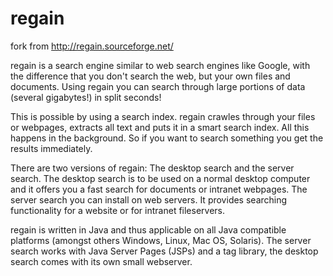 # regain
fork from http://regain.sourceforge.net/

regain is a search engine similar to web search engines like Google, with the difference that you don't search the web, but your own files and documents. Using regain you can search through large portions of data (several gigabytes!) in split seconds!

This is possible by using a search index. regain crawles through your files or webpages, extracts all text and puts it in a smart search index. All this happens in the background. So if you want to search something you get the results immediately.

There are two versions of regain: The desktop search and the server search. The desktop search is to be used on a normal desktop computer and it offers you a fast search for documents or intranet webpages. The server search you can install on web servers. It provides searching functionality for a website or for intranet fileservers.

regain is written in Java and thus applicable on all Java compatible platforms (amongst others Windows, Linux, Mac OS, Solaris). The server search works with Java Server Pages (JSPs) and a tag library, the desktop search comes with its own small webserver.
